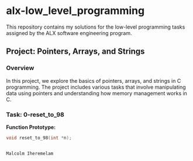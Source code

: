 # alx-low_level_programming

This repository contains my solutions for the low-level programming tasks assigned by the ALX software engineering program.

## Project: Pointers, Arrays, and Strings

### Overview

In this project, we explore the basics of pointers, arrays, and strings in C programming. The project includes various tasks that involve manipulating data using pointers and understanding how memory management works in C.

### Task: 0-reset_to_98

**Function Prototype:**
```c
void reset_to_98(int *n);


Malcolm Iheremelam

